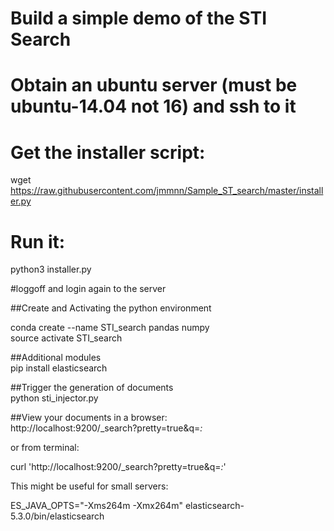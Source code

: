# Build a simple demo of the STI Search

# Obtain an ubuntu server (must be ubuntu-14.04 not 16) and ssh to it  


# Get the installer script:
  wget https://raw.githubusercontent.com/jmmnn/Sample_ST_search/master/installer.py

# Run it:
  python3 installer.py

#loggoff and login again to the server

##Create and Activating the python environment  

  conda create --name STI_search pandas numpy  
  source activate STI_search  

##Additional modules  
  pip install elasticsearch

##Trigger the generation of documents  
  python sti_injector.py

##View your documents in a browser:  
  http://localhost:9200/_search?pretty=true&q=*:*

or from terminal:

  curl 'http://localhost:9200/_search?pretty=true&q=*:*'

This might be useful for small servers:

 ES_JAVA_OPTS="-Xms264m -Xmx264m" elasticsearch-5.3.0/bin/elasticsearch


<!-- #installing Miniconda

  wget https://repo.continuum.io/miniconda/Miniconda3-latest-Linux-x86_64.sh -O miniconda.sh

  bash miniconda.sh -p miniconda

##Creating a new conda environment
  conda create --name Sample_ST_search pandas numpy

##Activating it
source activate STI_search

##Additional modules
  pip install elasticsearch_dsl

#start a python interactive session
  $ import nltk
  $ nltk.download('brown') -->
